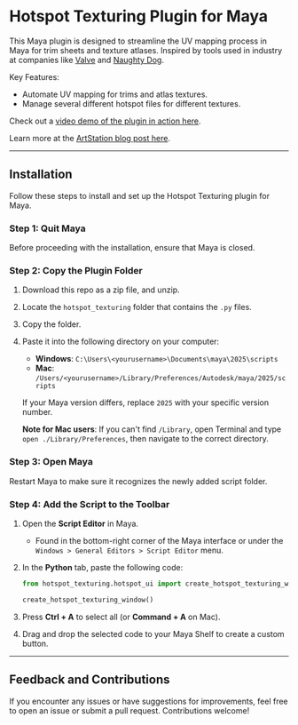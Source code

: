 # Hotspot Texturing Plugin for Maya

This Maya plugin is designed to streamline the UV mapping process in Maya for trim sheets and texture atlases. Inspired by tools used in industry at companies like [Valve](https://developer.valvesoftware.com/wiki/Half-Life:_Alyx_Workshop_Tools/Level_Design/Hotspot_Texturing) and [Naughty Dog](https://www.artstation.com/artwork/qQGK6y).

Key Features:
- Automate UV mapping for trims and atlas textures.
- Manage several different hotspot files for different textures.

Check out a [video demo of the plugin in action here](https://www.youtube.com/watch?v=UMgLn1B00sg&ab_channel=NicholasSwift).

Learn more at the [ArtStation blog post here](https://www.artstation.com/blogs/wnswift/3ZEVN/hotspot-texturing-plugin-for-maya).

---

## Installation

Follow these steps to install and set up the Hotspot Texturing plugin for Maya.

### Step 1: Quit Maya
Before proceeding with the installation, ensure that Maya is closed.

### Step 2: Copy the Plugin Folder
1. Download this repo as a zip file, and unzip.
2. Locate the `hotspot_texturing` folder that contains the `.py` files.
3. Copy the folder.
4. Paste it into the following directory on your computer:
   - **Windows**: `C:\Users\<yourusername>\Documents\maya\2025\scripts`
   - **Mac**: `/Users/<yourusername>/Library/Preferences/Autodesk/maya/2025/scripts`

   If your Maya version differs, replace `2025` with your specific version number.
   
   **Note for Mac users**: If you can't find `/Library`, open Terminal and type `open ./Library/Preferences`, then navigate to the correct directory.

### Step 3: Open Maya
Restart Maya to make sure it recognizes the newly added script folder.

### Step 4: Add the Script to the Toolbar
1. Open the **Script Editor** in Maya.
   - Found in the bottom-right corner of the Maya interface or under the `Windows > General Editors > Script Editor` menu.
2. In the **Python** tab, paste the following code:

   ```python
   from hotspot_texturing.hotspot_ui import create_hotspot_texturing_window

   create_hotspot_texturing_window()
   ```

3. Press **Ctrl + A** to select all (or **Command + A** on Mac).
4. Drag and drop the selected code to your Maya Shelf to create a custom button.

---

## Feedback and Contributions
If you encounter any issues or have suggestions for improvements, feel free to open an issue or submit a pull request. Contributions welcome!
